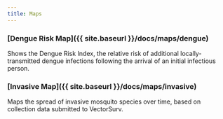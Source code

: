 ```yaml
---
title: Maps
---
```


### [Dengue Risk Map]({{ site.baseurl }}/docs/maps/dengue)

Shows the Dengue Risk Index, the relative risk of additional locally-transmitted dengue infections following the arrival of an initial infectious person.

### [Invasive Map]({{ site.baseurl }}/docs/maps/invasive)

Maps the spread of invasive mosquito species over time, based on collection data submitted to VectorSurv.
